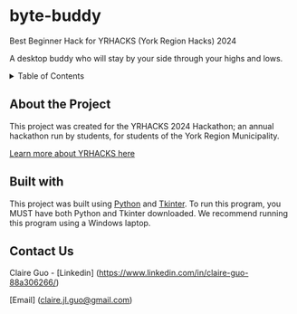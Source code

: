 # byte-buddy
<a id="readme-top"></a>

 Best Beginner Hack for YRHACKS (York Region Hacks) 2024

 A desktop buddy who will stay by your side through your highs and lows. 

<details>
  <summary>Table of Contents</summary>
  <ol>
    <li>
      <a href="#about-the-project">About The Project</a>
    </li>
    <li>
      <a href="#built-with">Built With</a></li>
    </li>
    <li>
       <a href="#contact-us">Contact Us</a></li>
     </li>
  </ol>
</details>

## About the Project
 This project was created for the YRHACKS 2024 Hackathon; an annual hackathon run by students, for students of the York Region Municipality. 

 <a href = "https://yrhacks.ca/">  Learn more about YRHACKS here </a>

## Built with
 This project was built using <a href = "https://www.python.org/">Python</a> and <a href = "https://docs.python.org/3/library/tkinter.html">Tkinter</a>. To run this program, you MUST have both Python and Tkinter downloaded. We recommend running this program using a Windows laptop. 

## Contact Us
 Claire Guo - [Linkedin] (https://www.linkedin.com/in/claire-guo-88a306266/)
 
 [Email] (claire.jl.guo@gmail.com)
 
